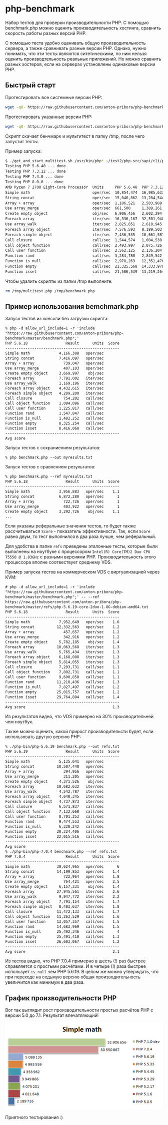 # php-benchmark

Набор тестов для проверки производительности PHP. С помощью benchmark.php можно оценить производительность хостинга, сравнить скорость работы разных версий PHP.

С помощью теста удобно оценивать общую производительность сервера, а также сравнивать разные версии PHP. Однако, нужно понимать, что эти тесты являются ситетическими, по ним нельзя оценить производтельность реальных приложений. Но можно сравнить разных хостеров, если на серверах установлены одинаковые версии PHP.

## Быстрый старт

Протестировать все системные версии PHP:

```bash
wget -qO- https://raw.githubusercontent.com/anton-pribora/php-benchmark/master/get_and_start_multitest.sh | bash
```

Протестировать указанные версии PHP:

```bash
wget -qO- https://raw.githubusercontent.com/anton-pribora/php-benchmark/master/get_and_start_multitest.sh | bash php5.6 php7.4
```

Скрипт скачает бенчмарк и мультитест в папку /tmp, после чего запустит тесты.

Пример запуска:

```bash
$ ./get_and_start_multitest.sh /usr/bin/php* ~/test2/php-src/sapi/cli/php
Testing PHP 5.6.40 ... done
Testing PHP 7.3.12 ... done
Testing PHP 7.4.0 ... done
Testing PHP 8.0.0 ... done
AMD Ryzen 7 2700 Eight-Core Processor  Units     PHP 5.6.40  PHP 7.3.12  PHP 7.4.0   PHP 8.0.0
Simple math                            oper/sec  10,854,474  16,985,633  16,848,437  167,913,419
String concat                          oper/sec  15,040,862  13,284,544  13,644,075  51,065,321
Array + array                          oper/sec  1,106,521   2,503,988   2,552,109   3,585,115
Use array_merge                        oper/sec  661,500     1,389,261   1,497,644   3,632,503
Create empty object                    obj/sec   6,906,456   2,602,294   8,701,608   27,962,074
Foreach array                          iter/sec  16,336,167  32,501,948  29,966,397  121,715,210
Use array_walk                         iter/sec  2,825,851   2,610,945   2,683,153   16,560,682
Foreach array object                   iter/sec  7,576,593   8,189,503   8,034,629   21,243,940
Foreach simple object                  iter/sec  7,436,535   10,661,587  10,629,987  48,841,167
Call closure                           call/sec  1,544,574   1,084,538   1,254,531   42,988,544
Call object function                   call/sec  2,493,997   2,075,726   2,460,575   80,364,105
Call user function                     call/sec  2,562,125   2,136,204   2,455,150   82,173,421
Function rand                          call/sec  3,284,780   2,849,542   3,311,249   79,713,543
Function is_null                       call/sec  2,978,263   12,351,476  11,140,412  109,887,526
Function empty                         call/sec  21,325,568  14,333,979  13,560,208  106,165,381
Function isset                         call/sec  21,586,539  13,219,264  14,131,442  143,211,399
```

Чтобы удалить скрипты из папки /tmp выполните:

```bash
rm /tmp/multitest.php /tmp/benchmark.php
```

## Пример использования bemchmark.php
Запуск тестов из консоли без загрузки скрипта:

```
% php -d allow_url_include=1 -r 'include "https://raw.githubusercontent.com/anton-pribora/php-benchmark/master/benchmark.php";'
PHP 5.6.18                 Result      Units  Score
---------------------------------------------------
Simple math             4,166,388   oper/sec       
String concat           7,416,097   oper/sec       
Array + array             739,047   oper/sec       
Use array_merge           407,103   oper/sec       
Create empty object     3,669,997    obj/sec       
Foreach array           7,791,002   iter/sec       
Use array_walk          1,169,196   iter/sec       
Foreach array object    4,432,615   iter/sec       
Foreach simple object   4,209,200   iter/sec       
Call closure              754,202   call/sec       
Call object function    1,094,096   call/sec       
Call user function      1,225,817   call/sec       
Function rand           1,547,847   call/sec       
Function is_null        1,482,252   call/sec       
Function empty          8,325,254   call/sec       
Function isset          8,416,068   call/sec       
---------------------------------------------------
Avg score                                          
```

Запуск тестов с сохраниением результатов:

```
% php benchmark.php --out myresults.txt
```
  
Запуск тестов с сравнением результатов:

```
% php benchmark.php --ref myresults.txt 
PHP 5.6.18                 Result      Units  Score
---------------------------------------------------
Simple math             3,956,883   oper/sec    1.1
String concat           6,872,280   oper/sec      1
Array + array             722,726   oper/sec      1
Use array_merge           403,922   oper/sec      1
Create empty object     3,292,726    obj/sec    1.1
...
```

Если указаны реферальные значения тестов, то будет также рассчитываться `Score` - показатель эффективности. Так, если `Score` равно двум, то тест выполнился в два раза лучше, чем реферальный.

Для удобства в папке `refs` приведены эталонные тесты, которые были выполнены на ноутбуке с процессором `Intel(R) Core(TM)2 Duo CPU T5550 @ 1.83GHz` с разными версиями PHP. Производительность этого процессора вполне соотвествует среднему VDS.

Пример запуска тестов на коммерческом VDS с виртуализацией через KVM:

```
# php -d allow_url_include=1 -r 'include "https://raw.githubusercontent.com/anton-pribora/php-benchmark/master/benchmark.php";' -- --ref https://raw.githubusercontent.com/anton-pribora/php-benchmark/master/refs/php-5.6.19-core-2duo-1.8G-debian-amd64.txt
PHP 5.6.18                 Result      Units  Score
---------------------------------------------------
Simple math             7,952,649   oper/sec    1.6
String concat          12,332,563   oper/sec    1.2
Array + array             457,657   oper/sec    1.2
Use array_merge           342,916   oper/sec    1.2
Create empty object     5,782,185    obj/sec    1.4
Foreach array          18,063,568   iter/sec    1.3
Use array_walk          5,765,434   iter/sec    1.3
Foreach array object    6,168,008   iter/sec    1.3
Foreach simple object   5,814,055   iter/sec    1.3
Call closure            7,293,731   call/sec    1.1
Call object function    7,802,731   call/sec    1.1
Call user function      9,600,850   call/sec    1.1
Function rand          11,218,436   call/sec    1.3
Function is_null        7,827,497   call/sec    1.2
Function empty         25,015,757   call/sec    1.2
Function isset         29,764,804   call/sec    1.4
---------------------------------------------------
Avg score                                       1.3
```

Из результатов видно, что VDS примерно на 30% производительней чем ноутбук.

Также можно оценить, какой прирост производительсти будет, если использовать другую версию PHP:

```
% ./php-bin/php-5.6.19 benchmark.php --out refs.txt  
PHP 5.6.19                 Result      Units  Score
---------------------------------------------------
Simple math             5,135,641   oper/sec       
String concat          10,507,440   oper/sec       
Array + array             394,956   oper/sec       
Use array_merge           311,205   oper/sec       
Create empty object     4,371,526    obj/sec       
Foreach array          10,682,632   iter/sec       
Use array_walk          4,542,787   iter/sec       
Foreach array object    4,640,345   iter/sec       
Foreach simple object   4,737,873   iter/sec       
Call closure            6,571,837   call/sec       
Call object function    7,132,668   call/sec       
Call user function      8,701,253   call/sec       
Function rand           9,474,553   call/sec       
Function is_null        6,328,242   call/sec       
Function empty         20,324,406   call/sec       
Function isset         22,015,516   call/sec       
---------------------------------------------------
Avg score                                          
% ./php-bin/php-7.0.4 benchmark.php --ref refs.txt 
PHP 7.0.4                  Result      Units  Score
---------------------------------------------------
Simple math            30,624,965   oper/sec      6
String concat          14,199,853   oper/sec    1.4
Array + array             722,964   oper/sec    1.8
Use array_merge           764,421   oper/sec    2.5
Create empty object     6,157,331    obj/sec    1.4
Foreach array          27,945,561   iter/sec    2.6
Use array_walk          9,947,772   iter/sec    2.2
Foreach array object    7,791,154   iter/sec    1.7
Foreach simple object   8,403,637   iter/sec    1.8
Call closure           11,472,133   call/sec    1.7
Call object function   11,263,529   call/sec    1.6
Call user function     13,057,357   call/sec    1.5
Function rand          14,683,969   call/sec    1.5
Function is_null       25,492,346   call/sec      4
Function empty         25,491,410   call/sec    1.3
Function isset         26,603,067   call/sec    1.2
---------------------------------------------------
Avg score                                       2.1
```

Из тестов видно, что PHP 7.0.4 примерно в шесть (!) раз быстрее справляется с простыми расчётами. И в четыре (!) раза быстрее использует `is_null` чем PHP 5.6.19. В целом же можно утверждать, что при переходе на седьмую версию общая производительность увеличится как минимум в два раза.

## График производительности PHP

Вот так выглядит рост производительности простых расчётов PHP с версии 5.0 до 7.1. Результат впечатляющий!

![Простые расчёты](https://raw.githubusercontent.com/anton-pribora/php-benchmark/master/simple_calc_graph.png)

Приятного тестирования :)
